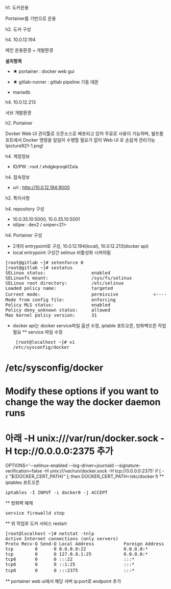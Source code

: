 h1. 도커운용

Portainer를 기반으로 운용

h2. 도커 구성

h4. 10.0.12.194

메인 운용환경 + 개발환경

**설치항목**

* ★ portainer : docker web gui

* ★ gitlab-runner : gitlab pipeline 기동 데몬

* mariadb

h4. 10.0.12.213

서브 개발환경

h2. Portainer

Docker Web UI 관리툴로 오픈소스로 배포되고 있어 무료로 사용이 가능하며, 쉘프롬프트에서 Docker 명령을 일일이 수행할 필요가 없이 Web UI 로 손쉽게 관리가능
!picture921-1.png!

h4. 계정정보

* ID/PW : root / xhdgkqroqkf2xla

h4. 접속정보

* url : http://10.0.12.194:9000

h2. 특이사항

h4. repository 구성

* 10.0.35.10:5000, 10.0.35.10:5001
* id/pw : dev2 / sniper<21>

h4. Portainer 구성

* 2개의 entrypoint로 구성, 10.0.12.194(local), 10.0.12.213(docker api)
* local entrypoint 구성간 selinux 비활성화 시켜야됨
<pre>
[root@gitlab ~]# setenforce 0
[root@gitlab ~]# sestatus
SELinux status:                 enabled
SELinuxfs mount:                /sys/fs/selinux
SELinux root directory:         /etc/selinux
Loaded policy name:             targeted
Current mode:                   permissive             <--------- 원래 기동시 enforcing이며 변경시 permissive
Mode from config file:          enforcing
Policy MLS status:              enabled
Policy deny_unknown status:     allowed
Max kernel policy version:      31
</pre>
* docker api는 docker service파일 옵션 수정, iptable 포트오픈, 방화벽오픈 작업 필요
** service 파일 수정 <pre>
[root@localhost ~]# vi /etc/sysconfig/docker
# /etc/sysconfig/docker

# Modify these options if you want to change the way the docker daemon runs
# 아래  -H unix:///var/run/docker.sock -H tcp://0.0.0.0:2375 추가
OPTIONS='--selinux-enabled --log-driver=journald --signature-verification=false -H unix:///var/run/docker.sock -H tcp://0.0.0.0:2375'
if [ -z "${DOCKER_CERT_PATH}" ]; then
    DOCKER_CERT_PATH=/etc/docker
fi
</pre>
** iptables 포트오픈
<pre>
iptables -I INPUT -i docker0 -j ACCEPT
</pre>
** 방화벽 해제
<pre>
service firewalld stop
</pre>
** 위 작업후 도커 서비스 restart
<pre>
[root@localhost ~]# netstat -tnlp
Active Internet connections (only servers)
Proto Recv-Q Send-Q Local Address           Foreign Address         State       PID/Program name
tcp        0      0 0.0.0.0:22              0.0.0.0:*               LISTEN      1199/sshd
tcp        0      0 127.0.0.1:25            0.0.0.0:*               LISTEN      1466/master
tcp6       0      0 :::22                   :::*                    LISTEN      1199/sshd
tcp6       0      0 ::1:25                  :::*                    LISTEN      1466/master
tcp6       0      0 :::2375                 :::*                    LISTEN      13085/dockerd-curre    <-- 도커 api 포트확인
</pre>
** portainer web ui에서 해당 서버 ip:port로 endpoint 추가
